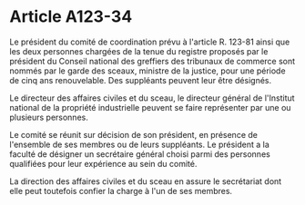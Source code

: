# Article A123-34

Le président du comité de coordination prévu à l'article R. 123-81 ainsi que les deux personnes chargées de la tenue du registre proposés par le président du Conseil national des greffiers des tribunaux de commerce sont nommés par le garde des sceaux, ministre de la justice, pour une période de cinq ans renouvelable. Des suppléants peuvent leur être désignés.

Le directeur des affaires civiles et du sceau, le directeur général de l'Institut national de la propriété industrielle peuvent se faire représenter par une ou plusieurs personnes.

Le comité se réunit sur décision de son président, en présence de l'ensemble de ses membres ou de leurs suppléants. Le président a la faculté de désigner un secrétaire général choisi parmi des personnes qualifiées pour leur expérience au sein du comité.

La direction des affaires civiles et du sceau en assure le secrétariat dont elle peut toutefois confier la charge à l'un de ses membres.
